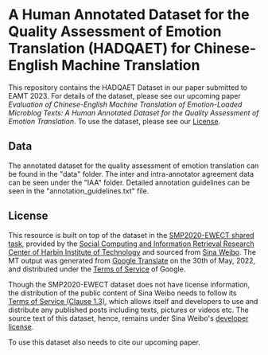 # A Human Annotated Dataset for the Quality Assessment of Emotion Translation (HADQAET) for Chinese-English Machine Translation


This repository contains the HADQAET Dataset in our paper submitted to EAMT 2023. For details of the dataset, please see our upcoming paper *Evaluation of Chinese-English Machine Translation of Emotion-Loaded Microblog Texts: A Human Annotated Dataset for the Quality Assessment of Emotion Translation*. To use the dataset, please see our [License](#license). 

<!---[*Evaluation of Chinese-English Machine Translation of Emotion-Loaded Microblog Texts: A Human Annotated Dataset for the Quality Assessment of Emotion Translation*](https://aclanthology.org/2022.wassa-1.29/).---> 

<!---
## Citation

- Shenbin Qian, Constantin Orăsan, Félix do Carmo, Diptesh Kanojia, and Qiuliang Li. 2023. Evaluation of Chinese-English Machine Translation of Emotion-Loaded Microblog Texts: A Human Annotated Dataset for the Quality Assessment of Emotion Translation. In *Proceedings of the 24th Annual Conference of the European Association of Machine Translation*, Finland, Tempere. European Association for Machine Translation.

```
@inproceedings{qian-etal-2022-surrey,
    title = "{SURREY}-{CTS}-{NLP} at {WASSA}2022: An Experiment of Discourse and Sentiment Analysis for the Prediction of Empathy, Distress and Emotion",
    author = "Qian, Shenbin  and
      Orasan, Constantin  and
      Kanojia, Diptesh  and
      Saadany, Hadeel  and
      Do Carmo, F{\'e}lix",
    booktitle = "Proceedings of the 12th Workshop on Computational Approaches to Subjectivity, Sentiment {\&} Social Media Analysis",
    month = may,
    year = "2022",
    address = "Dublin, Ireland",
    publisher = "Association for Computational Linguistics",
    url = "https://aclanthology.org/2022.wassa-1.29",
    pages = "271--275",
    abstract = "This paper summarises the submissions our team, SURREY-CTS-NLP has made for the WASSA 2022 Shared Task for the prediction of empathy, distress and emotion. In this work, we tested different learning strategies, like ensemble learning and multi-task learning, as well as several large language models, but our primary focus was on analysing and extracting emotion-intensive features from both the essays in the training data and the news articles, to better predict empathy and distress scores from the perspective of discourse and sentiment analysis. We propose several text feature extraction schemes to compensate the small size of training examples for fine-tuning pretrained language models, including methods based on Rhetorical Structure Theory (RST) parsing, cosine similarity and sentiment score. Our best submissions achieve an average Pearson correlation score of 0.518 for the empathy prediction task and an F1 score of 0.571 for the emotion prediction task, indicating that using these schemes to extract emotion-intensive information can help improve model performance.",
}
```
---> 

## Data

The annotated dataset for the quality assessment of emotion translation can be found in the "data" folder. The inter and intra-annotator agreement data can be seen under the "IAA" folder. Detailed annotation guidelines can be seen in the "annotation_guidelines.txt" file.


## License

This resource is built on top of the dataset in the [SMP2020-EWECT shared task](https://smp2020ewect.github.io/), provided by the [Social Computing and Information Retrieval Research Center of Harbin Institute of Technology](http://ir.hit.edu.cn/) and sourced from [Sina Weibo](https://weibo.com/). The MT output was generated from [Google Translate](https://translate.google.co.uk/) on the 30th of May, 2022, and distributed under the [Terms of Service](https://policies.google.com/terms?hl=en-US) of Google.

Though the SMP2020-EWECT dataset does not have license information, the distribution of the public content of Sina Weibo needs to follow its [Terms of Service (Clause 1.3)](https://m.weibo.cn/c/regagreement?from=h5), which allows itself and developers to use and distribute any published posts including texts, pictures or videos etc. The source text of this dataset, hence, remains under Sina Weibo's [developer license](https://open.weibo.com/wiki/%E5%BC%80%E5%8F%91%E8%80%85%E5%8D%8F%E8%AE%AE).

To use this dataset also needs to cite our upcoming paper. 
